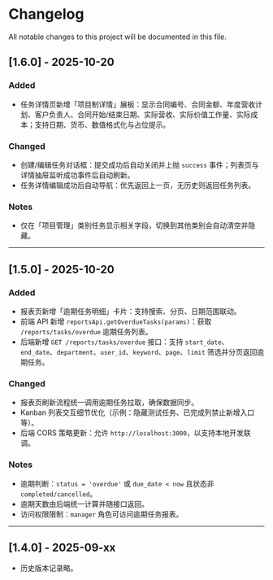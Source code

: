 # Changelog

All notable changes to this project will be documented in this file.

## [1.6.0] - 2025-10-20

### Added
- 任务详情页新增「项目制详情」展板：显示合同编号、合同金额、年度营收计划、客户负责人、合同开始/结束日期、实际营收、实际价值工作量、实际成本；支持日期、货币、数值格式化与占位提示。

### Changed
- 创建/编辑任务对话框：提交成功后自动关闭并上抛 `success` 事件；列表页与详情抽屉监听成功事件后自动刷新。
- 任务详情编辑成功后自动导航：优先返回上一页，无历史则返回任务列表。

### Notes
- 仅在「项目管理」类别任务显示相关字段，切换到其他类别会自动清空并隐藏。

---

## [1.5.0] - 2025-10-20

### Added
- 报表页新增「逾期任务明细」卡片：支持搜索、分页、日期范围联动。
- 前端 API 新增 `reportsApi.getOverdueTasks(params)`：获取 `/reports/tasks/overdue` 逾期任务列表。
- 后端新增 `GET /reports/tasks/overdue` 接口：支持 `start_date`、`end_date`、`department`、`user_id`、`keyword`、`page`、`limit` 筛选并分页返回逾期任务。

### Changed
- 报表页刷新流程统一调用逾期任务拉取，确保数据同步。
- Kanban 列表交互细节优化（示例：隐藏测试任务、已完成列禁止新增入口等）。
- 后端 CORS 策略更新：允许 `http://localhost:3000`，以支持本地开发联调。

### Notes
- 逾期判断：`status = 'overdue'` 或 `due_date < now` 且状态非 `completed/cancelled`。
- 逾期天数由后端统一计算并随接口返回。
- 访问权限限制：`manager` 角色可访问逾期任务报表。

---

## [1.4.0] - 2025-09-xx
- 历史版本记录略。